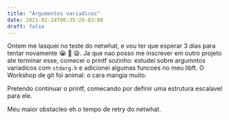 ```yaml
---
title: "Argumentos variadicos"
date: 2021-02-24T06:35:20-03:00
draft: false
---
```


Ontem me lasquei no teste do netwhat, e vou ter que esperar 3 dias para tentar novamente 😭 🤣 😫.
Ja que nao posso me inscrever em outro projeto ate terminar esse, comecei o printf sozinho: estudei sobre argumntos variadicos com `stdarg.h` e adicionei algumas funcoes no meu libft.
O Workshop de git foi animal: o cara mangia muito.

Pretendo continuar o printf, comecando por definir uma estrutura escalavel para ele.

Meu maior obstacleo eh o tempo de retry do netwhat.
